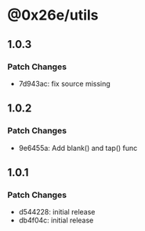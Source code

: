 # @0x26e/utils

## 1.0.3

### Patch Changes

- 7d943ac: fix source missing

## 1.0.2

### Patch Changes

- 9e6455a: Add blank() and tap() func

## 1.0.1

### Patch Changes

- d544228: initial release
- db4f04c: initial release
